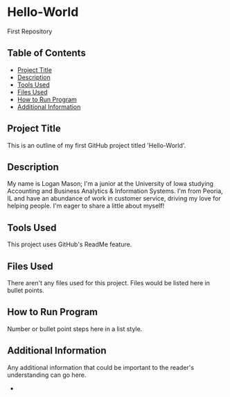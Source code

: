 # Hello-World  
First Repository  

## Table of Contents  
- [Project Title](Project-Title)  
- [Description](description)  
- [Tools Used](tools-used)  
- [Files Used](files-used) 
- [How to Run Program](how-to-run-program)  
- [Additional Information](additional-information)  

## Project Title
This is an outline of my first GitHub project titled 'Hello-World'.  

## Description   
My name is Logan Mason; I'm a junior at the University of Iowa studying Accounting and Business Analytics & Information Systems. I'm from Peoria, IL and have an abundance of work in customer service, driving my love for helping people. I'm eager to share a little about myself!  

## Tools Used  
This project uses GitHub's ReadMe feature.  

## Files Used  
There aren't any files used for this project. Files would be listed here in bullet points.   

## How to Run Program  
Number or bullet point steps here in a list style.  

## Additional Information  
Any additional information that could be important to the reader's understanding can go here.  

- 
